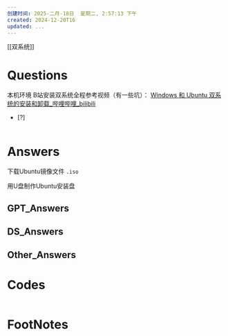 ```yaml
---
创建时间: 2025-二月-18日  星期二, 2:57:13 下午
created: 2024-12-20T16
updated: ...
---
```

[[双系统]]

# Questions
本机环境
B站安装双系统全程参考视频（有一些坑）： [Windows 和 Ubuntu 双系统的安装和卸载\_哔哩哔哩\_bilibili](https://www.bilibili.com/video/BV1554y1n7zv/?spm_id_from=333.999.0.0&vd_source=6c33cf6826337aad387874b66413aa72)
- [?] 

```python

```

# Answers

下载Ubuntu镜像文件 `.iso`

用U盘制作Ubuntu安装盘



## GPT_Answers


## DS_Answers


## Other_Answers


# Codes

```python

```


# FootNotes
